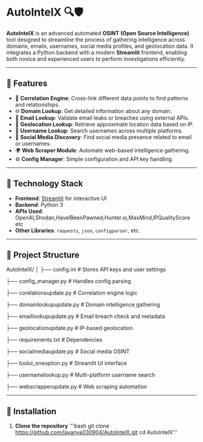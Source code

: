 # AutoIntelX 🔍🛡️

**AutoIntelX** is an advanced automated **OSINT (Open Source Intelligence)** tool designed to streamline the process of gathering intelligence across domains, emails, usernames, social media profiles, and geolocation data. It integrates a Python backend with a modern **Streamlit** frontend, enabling both novice and experienced users to perform investigations efficiently.

---

## 🚀 Features

- 🔗 **Correlation Engine**: Cross-link different data points to find patterns and relationships.
- 🌐 **Domain Lookup**: Get detailed information about any domain.
- 📧 **Email Lookup**: Validate email leaks or breaches using external APIs.
- 🧭 **Geolocation Lookup**: Retrieve approximate location data based on IP.
- 👤 **Username Lookup**: Search usernames across multiple platforms.
- 📱 **Social Media Discovery**: Find social media presence related to email or usernames.
- 🌍 **Web Scraper Module**: Automate web-based intelligence gathering.
- ⚙️ **Config Manager**: Simple configuration and API key handling.

---

## 🧰 Technology Stack

- **Frontend**: [Streamlit](https://streamlit.io/) for interactive UI
- **Backend**: Python 3
- **APIs Used**: OpenAI,Shodan,HaveIBeenPawned,Hunter.io,MaxMind,IPQualityScore etc
- **Other Libraries**: `requests`, `json`, `configparser`, etc.

---

## 📁 Project Structure
AutoIntelX/
│
├── config.ini # Stores API keys and user settings

├── config_manager.py # Handles config parsing

├── corelationsupdate.py # Correlation engine logic

├── domainlookupupdate.py # Domain intelligence gathering

├── emaillookupupdate.py # Email breach check and metadata

├── geolocationupdate.py # IP-based geolocation

├── requirements.txt # Dependencies

├── socialmediaupdate.py # Social media OSINT

├── toolui_oneoption.py # Streamlit UI interface

├── usernamelookup.py # Multi-platform username search

├── webscrapperupdate.py # Web scraping automation


---

## 🔧 Installation

1. **Clone the repository**
'''bash
git clone https://github.com/lavanya030904/AutoIntelX.git
cd AutoIntelX'''

